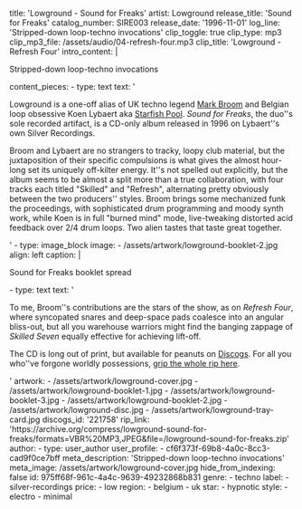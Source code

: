 title: 'Lowground - Sound for Freaks'
artist: Lowground
release_title: 'Sound for Freaks'
catalog_number: SIRE003
release_date: '1996-11-01'
log_line: 'Stripped-down loop-techno invocations'
clip_toggle: true
clip_type: mp3
clip_mp3_file: /assets/audio/04-refresh-four.mp3
clip_title: 'Lowground - Refresh Four'
intro_content: |
  <p>Stripped-down loop-techno invocations
  </p>
content_pieces:
  -
    type: text
    text: '<p>Lowground is a one-off alias of UK techno legend <a href="https://www.discogs.com/artist/459-Mark-Broom" target="_blank">Mark Broom</a> and Belgian loop obsessive Koen Lybaert aka <a href="https://www.discogs.com/artist/461-Starfish-Pool" target="_blank">Starfish Pool</a>. <i>Sound for Freaks</i>, the duo''s sole recorded artifact, is a CD-only album released in 1996 on Lybaert''s own Silver Recordings.&nbsp;</p><p>Broom and Lybaert are no strangers to tracky, loopy club material, but the juxtaposition of their specific compulsions is what gives the almost hour-long set its uniquely off-kilter energy. It''s not spelled out explicitly, but the album seems to be almost a split more than a true collaboration, with four tracks each titled "Skilled" and "Refresh", alternating pretty obviously between the two producers'' styles. Broom brings some mechanized funk the proceedings, with sophisticated drum programming and moody synth work, while Koen is in full "burned mind" mode, live-tweaking distorted acid feedback over 2/4 drum loops. Two alien tastes that taste great together.&nbsp;</p>'
  -
    type: image_block
    image:
      - /assets/artwork/lowground-booklet-2.jpg
    align: left
    caption: |
      <p>Sound for Freaks booklet spread
      </p>
  -
    type: text
    text: '<p>To me, Broom''s contributions are the stars of the show, as on <i>Refresh Four</i>, where syncopated snares and deep-space pads coalesce into an angular bliss-out, but all you warehouse warriors might find the banging zappage of <i>Skilled Seven</i>&nbsp;equally effective for achieving lift-off.&nbsp;</p><p>The CD is long out of print, but available for peanuts on <a href="https://www.discogs.com/sell/release/221758" target="_blank">Discogs</a>. For all you who''ve forgone worldly possessions, <a href="https://archive.org/compress/lowground-sound-for-freaks/formats=VBR%20MP3,JPEG&amp;file=/lowground-sound-for-freaks.zip" target="_blank">grip the whole rip here</a>.&nbsp;</p>'
artwork:
  - /assets/artwork/lowground-cover.jpg
  - /assets/artwork/lowground-booklet-1.jpg
  - /assets/artwork/lowground-booklet-3.jpg
  - /assets/artwork/lowground-booklet-2.jpg
  - /assets/artwork/lowground-disc.jpg
  - /assets/artwork/lowground-tray-card.jpg
discogs_id: '221758'
rip_link: 'https://archive.org/compress/lowground-sound-for-freaks/formats=VBR%20MP3,JPEG&file=/lowground-sound-for-freaks.zip'
author:
  -
    type: user_author
    user_profile:
      - cf6f373f-69b8-4a0c-8cc3-cad9f0ce7bff
meta_description: 'Stripped-down loop-techno invocations'
meta_image: /assets/artwork/lowground-cover.jpg
hide_from_indexing: false
id: 975ff68f-961c-4a4c-9639-49232868b831
genre:
  - techno
label:
  - silver-recordings
price:
  - low
region:
  - belgium
  - uk
star:
  - hypnotic
style:
  - electro
  - minimal

